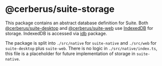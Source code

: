 # @cerberus/suite-storage

This package contains an abstract database definition for Suite. Both [@cerberus/suite-desktop](../suite-desktop) and [@cerberus/suite-web](../suite-web) use [IndexedDB](https://developer.mozilla.org/en-US/docs/Web/API/IndexedDB_API) for storage. IndexedDB is accessed via [idb](https://github.com/jakearchibald/idb) package.

The package is split into `./src/native` for `suite-native` and `./src/web` for `suite-desktop` plus `suite-web`. There is no logic in `./src/native/index.ts`, this file is a placeholder for future implementation of storage in `suite-native`.
